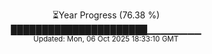 <p align="center">
⏳Year Progress (76.38 %) <br>
██████████████████████▁▁▁▁▁▁▁▁ <br>
<sub>Updated: Mon, 06 Oct 2025 18:33:10 GMT</sub>
</p>

